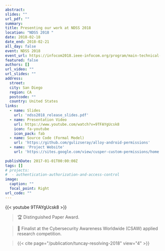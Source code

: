 ```yaml
---
abstract:
slides: ""
url_pdf: ""
summary: 
title: Presenting our work at NDSS 2018
location: "NDSS 2018 "
date: 2018-02-18
date_end: 2018-02-21
all_day: false
event: NDSS 2018
event_url: https://infocom2018.ieee-infocom.org/program/main-technical-program
featured: false
authors: []
url_video: ""
url_slides: ""
address:
  street: 
  city: San Diego
  region: CA
  postcode: ""
  country: United States
links:
  - name: Slides
    url: 'ndss2018_release_slides.pdf'
  - name: Presentation Video
    url: https://www.youtube.com/watch?v=9TFAYgUcsk8
    icon: fa-youtube
    icon_pack: fab
  - name: Source Code (Formal Model)
    url: 'https://github.com/gulizseray/alloy-android-permissions'
  - name: 'Project Website'
    url: 'https://sites.google.com/view/cusper-custom-permissions/home'
    
publishDate: 2017-01-01T00:00:00Z
tags: []
# projects:
#  - authentication-authorization-and-access-control
image:
  caption: ""
  focal_point: Right
url_code: ""
---
```


{{< youtube 9TFAYgUcsk8 >}}

> :trophy: Distinguished Paper Award. 

> :checkered_flag: Finalist at the Cybersecurity Awareness Worldwide (CSAW) applied research competition.

> {{< cite page="/publication/tuncay-resolving-2018" view="4" >}}


